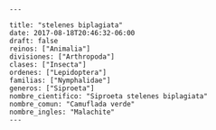 
      ---

      title: "stelenes biplagiata"
      date: 2017-08-18T20:46:32-06:00
      draft: false
      reinos: ["Animalia"]
      divisiones: ["Arthropoda"]
      clases: ["Insecta"]
      ordenes: ["Lepidoptera"]
      familias: ["Nymphalidae"]
      generos: ["Siproeta"]
      nombre_cientifico: "Siproeta stelenes biplagiata"
      nombre_comun: "Camuflada verde"
      nombre_ingles: "Malachite"
      ---

      